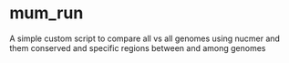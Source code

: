 # mum_run
A simple custom script to compare all vs all genomes using nucmer and them conserved and specific regions between and among genomes
